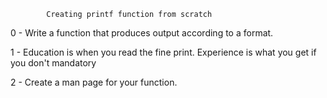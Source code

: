 			Creating printf function from scratch

0 - Write a function that produces output according to a format.

1 - Education is when you read the fine print. Experience is what you get if you don't mandatory

2 - Create a man page for your function.
